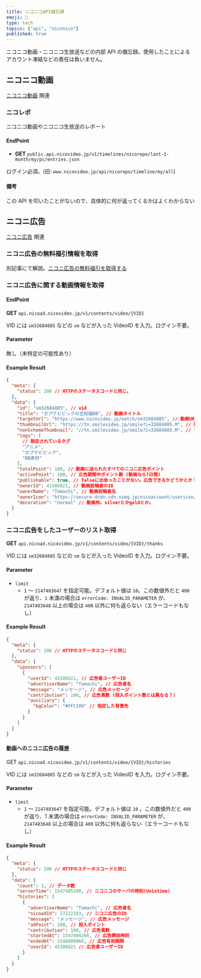```yaml
---
title: ニコニコAPI備忘録
emoji: 📝
type: tech
topics: ["api", "niconico"]
published: true
---
```


ニコニコ動画・ニコニコ生放送などの内部 API の備忘録。使用したことによるアカウント凍結などの責任は負いません。

## ニコニコ動画

[ニコニコ動画](https://www.nicovideo.jp/) 関連

### ニコレポ

ニコニコ動画やニコニコ生放送のレポート

#### EndPoint

- **GET** `public.api.nicovideo.jp/v1/timelines/nicorepo/last-1-month/my/pc/entries.json`

ログイン必須。(旧: `www.nicovideo.jp/api/nicorepo/timeline/my/all`)

#### 備考

この API を叩いたことがないので、具体的に何が返ってくるかはよくわからない

## ニコニ広告

[ニコニ広告](https://nicoad.nicovideo.jp/) 関連

### ニコニ広告の無料福引情報を取得

別記事にて解説。[ニコニ広告の無料福引を取得する](/blog/get_nicoad_lottery/)

### ニコニ広告に関する動画情報を取得

#### EndPoint

**GET** `api.nicoad.nicovideo.jp/v1/contents/video/{VID}`

VID には `sm32684885` などの `sm` などが入った VideoID を入力。ログイン不要。

#### Parameter

無し（未特定の可能性あり）

#### Example Result

```json
{
  "meta": {
    "status": 200 // HTTPのステータスコードと同じ。
  },
  "data": {
    "id": "sm32684885", // vid
    "title": "ポプテピピックの豆知識BB", // 動画タイトル
    "targetUrl": "https://www.nicovideo.jp/watch/sm32684885", // 動画URL
    "thumbnailUrl": "https://tn.smilevideo.jp/smile?i=32684885.M", // 動画サムネイルURL
    "nonSchemeThumbnail": "//tn.smilevideo.jp/smile?i=32684885.M", // プロトコル(スキーム)無し動画サムネイルURL
    "tags": [
      // 設定されているタグ
      "アニメ",
      "ポプテピピック",
      "BB素材"
    ],
    "totalPoint": 100, // 動画に送られたすべてのニコニ広告ポイント
    "activePoint": 100, // 広告期間中ポイント数 (動画なら7日間)
    "publishable": true, // falseに出会ったことがない。広告できるかどうかとか？
    "ownerId": 41586021, // 動画投稿者のID
    "ownerName": "Tomachi", // 動画投稿者名
    "ownerIcon": "https://secure-dcdn.cdn.nimg.jp/nicoaccount/usericon/4158/41586021.jpg?1497273633", // 動画投稿者アイコン
    "decoration": "normal" // 動画枠。silverとかgoldとか。
  }
}
```

### ニコニ広告をしたユーザーのリスト取得

**GET** `api.nicoad.nicovideo.jp/v1/contents/video/{VID}/thanks`

VID には `sm32684885` などの `sm` などが入った VideoID を入力。ログイン不要。

#### Parameter

- `limit`
  - `1` 〜 `2147483647` を指定可能。デフォルト値は `10`。この数値外だと `400` が返り、`1` 未満の場合は `errorCode: INVALID_PARAMETER` が、`2147483648` 以上の場合は `400` 以外に何も返らない（エラーコードもなし）

#### Example Result

```json
{
  "meta": {
    "status": 200 // HTTPのステータスコードと同じ
  },
  "data": {
    "sponsors": [
      {
        "userId": 41586021, // 広告者ユーザーID
        "advertiserName": "Tomachi", // 広告者名
        "message": "メッセージ", // 広告メッセージ
        "contribution": 100, // 広告貢数 (投入ポイント数とは異なる？)
        "auxiliary": {
          "bgColor": "#FFC100" // 指定した背景色
        }
      }
    ]
  }
}
```

#### 動画へのニコニ広告の履歴

GET `api.nicoad.nicovideo.jp/v1/contents/video/{VID}/histories`

VID には `sm32684885` などの `sm` などが入った VideoID を入力。ログイン不要。

#### Parameter

- `limit`
  - `1` 〜 `2147483647` を指定可能。デフォルト値は `10` 。この数値外だと `400` が返り、1 未満の場合は `errorCode: INVALID_PARAMETER` が、 `2147483648` 以上の場合は `400` 以外に何も返らない（エラーコードもなし）

#### Example Result

```json
{
  "meta": {
    "status": 200 // HTTPのステータスコードと同じ
  },
  "data": {
    "count": 1, // データ数
    "serverTime": 1547405280, // ニコニコのサーバの時刻(Unixtime)
    "histories": [
      {
        "advertiserName": "Tomachi", // 広告者名
        "nicoadId": 27222283, // ニコニ広告のID
        "message": "メッセージ", // 広告メッセージ
        "adPoint": 100, // 投入ポイント
        "contribution": 100, // 広告貢数
        "startedAt": 1547404266, // 広告開始時刻
        "endedAt": 1548009066, // 広告有効期限
        "userId": 41586021 // 広告者ユーザーID
      }
    ]
  }
}
```
